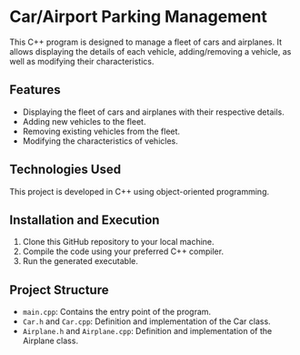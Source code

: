 # Car/Airport Parking Management

This C++ program is designed to manage a fleet of cars and airplanes. It allows displaying the details of each vehicle, adding/removing a vehicle, as well as modifying their characteristics.

## Features

- Displaying the fleet of cars and airplanes with their respective details.
- Adding new vehicles to the fleet.
- Removing existing vehicles from the fleet.
- Modifying the characteristics of vehicles.

## Technologies Used

This project is developed in C++ using object-oriented programming.

## Installation and Execution

1. Clone this GitHub repository to your local machine.
2. Compile the code using your preferred C++ compiler.
3. Run the generated executable.

## Project Structure

- `main.cpp`: Contains the entry point of the program.
- `Car.h` and `Car.cpp`: Definition and implementation of the Car class.
- `Airplane.h` and `Airplane.cpp`: Definition and implementation of the Airplane class.
